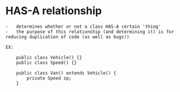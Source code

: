 # HAS-A relationship

    -   determines whether or not a class HAS-A certain 'thing'
    -   the purpose of this relationship (and determining it) is for
    reducing duplication of code (as well as bugs!) 
    
    EX:
    
        public class Vehicle() {}
        public class Speed() {}
        
        public class Van() extends Vehicle() {
            private Speed sp;
        }